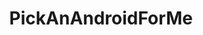 ---
title: PickAnAndroidForMe
crosslinks:
- Android
- nexus5x
- MotoG
- oneplus
- Axon7
- GalaxyS7
- Xiaomi
- lgg6
- Moto_Z
- GooglePixel
- NoContract
- SonyXperia
- OnePlus3T
- xkcd
- suggestasmartphone
- SiriFail
- androiddeals
- GalaxyS8
- androidapps
- expectationsvsreality
---